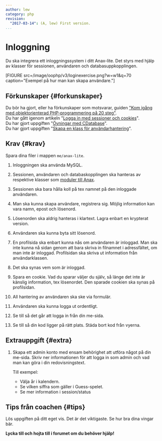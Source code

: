 ```yaml
---
author: lew
category: php
revision:
  "2017-03-14": (A, lew) First version.
...
```

Inloggning
==================================

Du ska integrera ett inloggningssystem i ditt Anax-lite. Det styrs med hjälp av klasser för sessionen, användaren och databasuppkopplingen. 

<!--more-->

[FIGURE src=/image/oophp/v3/loginexercise.png?w=w1&q=70 caption="Exempel på hur man kan skapa användare."]


Förkunskaper {#forkunskaper}
-----------------------

Du bör ha gjort, eller ha förkunskaper som motsvarar, guiden ["Kom igång med objektorienterad PHP-programmering på 20 steg"](kunskap/kom-i-gang-med-oophp-pa-20-steg).  
Du har gått igenom artikeln "[Logga in med sessioner och cookies](kunskap/sessioner-cookies-login)".  
Du har gjort uppgiften "[Övningar med CDatabase](uppgift/ovningar-med-cdatabase)".  
Du har gjort uppgiften "[Skapa en klass för användarhantering](uppgift/skapa-en-klass-for-anvandarhantering-cuser)".  




Krav {#krav}
-----------------------

Spara dina filer i mappen `me/anax-lite`.

1. Inloggningen ska använda MySQL.

1. Sessionen, användaren och databaskopplingen ska hanteras av respektive klasser som [moduler till Anax](kunskap/anax-en-hallbar-struktur-for-dina-webbapplikationer#modul).

1. Sessionen ska bara hålla koll på tex namnet på den inloggade användaren. 

1. Man ska kunna skapa användare, registrera sig. Möjlig information kan vara namn, epost och lösenord.

1. Lösenorden ska aldrig hanteras i klartext. Lagra enbart en krypterat version.

1. Användaren ska kunna byta sitt lösenord.

1. En profilsida ska enbart kunna nås om användaren är inloggad. Man ska inte kunna nå sidan genom att bara skriva in filnamnet i adressfältet, om man inte är inloggad. Profilsidan ska skriva ut information från användarklassen. 

1. Det ska synas vem som är inloggad.

1. Spara en cookie. Vad du sparar väljer du själv, så länge det inte är känslig information, tex lösenordet. Den sparade cookien ska synas på profilsidan.

1. All hantering av användaren ska ske via formulär.

1. Användaren ska kunna logga ut ordentligt.

1. Se till så det går att logga in från din me-sida. 

1. Se till så din kod ligger på rätt plats. Städa bort kod från vyerna.


<!-- 5. Skapa dina klasser som [moduler till Anax](kunskap/anax-en-hallbar-struktur-for-dina-webbapplikationer#modul). -->


Extrauppgift {#extra}
-----------------------

<!-- 1. Skapa dina klasser som [moduler till Anax](kunskap/anax-en-hallbar-struktur-for-dina-webbapplikationer#modul). -->

1. Skapa ett admin konto med ensam behörighet att utföra något på din me-sida. Skriv ner informationen för att logga in som admin och vad man kan göra i din redovisningstext.
    
    Till exempel:
    * Välja år i kalendern.
    * Se vilken siffra som gäller i Guess-spelet.
    * Se mer information i session/status

Tips från coachen {#tips}
-----------------------

Lös uppgiften på ditt eget vis. Det är det viktigaste. Se hur bra dina vingar bär.

**Lycka till och hojta till i forumet om du behöver hjälp!**




